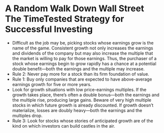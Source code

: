 # A Random Walk Down Wall Street The TimeTested Strategy for Successful Investing
- Difficult as the job may be, picking stocks whose earnings grow is the name of the game. Consistent growth not only increases the earnings and dividends of the company but may also increase the multiple that the market is willing to pay for those earnings. Thus, the purchaser of a stock whose earnings begin to grow rapidly has a chance at a potential double benefit—both the earnings and the multiple may increase.
- Rule 2: Never pay more for a stock than its firm foundation of value.
- Rule 1: Buy only companies that are expected to have above-average earnings growth for five or more years.
- Look for growth situations with low price-earnings multiples. If the growth takes place, there’s often a double bonus—both the earnings and the multiple rise, producing large gains. Beware of very high multiple stocks in which future growth is already discounted. If growth doesn’t materialize, losses are doubly heavy—both the earnings and the multiples drop.
- Rule 3: Look for stocks whose stories of anticipated growth are of the kind on which investors can build castles in the air.
